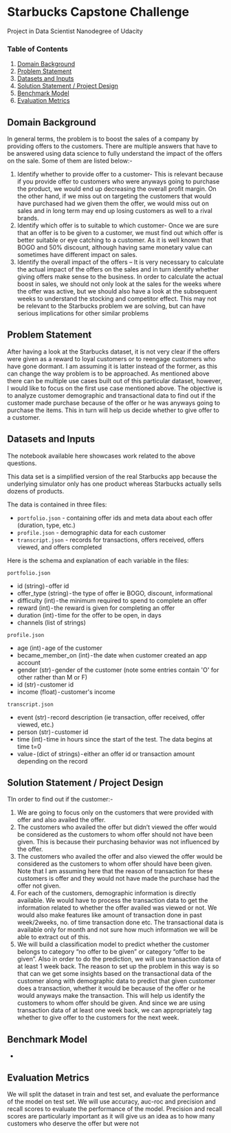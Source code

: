 # Starbucks Capstone Challenge
Project in Data Scientist Nanodegree of Udacity

### Table of Contents

1. [Domain Background](#domain_background)
2. [Problem Statement](#problem_statement)
3. [Datasets and Inputs](#inputs)
4. [Solution Statement / Project Design](#solution)
5. [Benchmark Model](#benchmark)
6. [Evaluation Metrics](#evaluation)

## Domain Background <a name="domain_background"></a>

In general terms, the problem is to boost the sales of a company by providing offers to the customers. There are multiple answers that have to be answered using data science to fully understand the impact of the offers on the sale. Some of them are listed below:-
1.	Identify whether to provide offer to a customer- This is relevant because if you provide offer to customers who were anyways going to purchase the product, we would end up decreasing the overall profit margin. On the other hand, if we miss out on targeting the customers that would have purchased had we given them the offer, we would miss out on sales and in long term may end up losing customers as well to a rival brands.
2.	Identify which offer is to suitable to which customer- Once we are sure that an offer is to be given to a customer, we must find out which offer is better suitable or eye catching to a customer. As it is well known that BOGO and 50% discount, although having same monetary value can sometimes have different impact on sales. 
3.	Identify the overall impact of the offers – It is very necessary to calculate the actual impact of the offers on the sales and in turn identify whether giving offers make sense to the business. In order to calculate the actual boost in sales, we should not only look at the sales for the weeks where the offer was active, but we should also have a look at the subsequent weeks to understand the stocking and competitor effect. This may not be relevant to the Starbucks problem we are solving, but can have serious implications for other similar problems

## Problem Statement <a name="problem_statement"></a>
After having a look at the Starbucks dataset, it is not very clear if the offers were given as a reward to loyal customers or to reengage customers who have gone dormant. I am assuming it is latter instead of the former, as this can change the way problem is to be approached. As mentioned above there can be multiple use cases built out of this particular dataset, however, I would like to focus on the first use case mentioned above. The objective is to analyze customer demographic and transactional data to find out if the customer made purchase because of the offer or he was anyways going to purchase the items. This in turn will help us decide whether to give offer to a customer. 

## Datasets and Inputs <a name="inputs"></a>

The notebook available here showcases work related to the above questions.  

This data set is a simplified version of the real Starbucks app because the underlying simulator only has one product whereas Starbucks actually sells dozens of products.

The data is contained in three files:
- `portfolio.json` - containing offer ids and meta data about each offer (duration, type, etc.)
- `profile.json` - demographic data for each customer
- `transcript.json` - records for transactions, offers received, offers viewed, and offers completed

Here is the schema and explanation of each variable in the files:

`portfolio.json`
- id (string) - offer id
- offer_type (string) - the type of offer ie BOGO, discount, informational
- difficulty (int) - the minimum required to spend to complete an offer
- reward (int) - the reward is given for completing an offer
- duration (int) - time for the offer to be open, in days
- channels (list of strings)

`profile.json`
- age (int) - age of the customer
- became_member_on (int) - the date when customer created an app account
- gender (str) - gender of the customer (note some entries contain 'O' for other rather than M or F)
- id (str) - customer id
- income (float) - customer's income

`transcript.json`
- event (str) - record description (ie transaction, offer received, offer viewed, etc.)
- person (str) - customer id
- time (int) - time in hours since the start of the test. The data begins at time t=0
- value - (dict of strings) - either an offer id or transaction amount depending on the record


## Solution Statement / Project Design<a name="solution"></a>

TIn order to find out if the customer:-
1.	We are going to focus only on the customers that were provided with offer and also availed the offer. 
2.	The customers who availed the offer but didn’t viewed the offer would be considered as the customers to whom offer should not have been given. This is because their purchasing behavior was not influenced by the offer. 
3.	The customers who availed the offer and also viewed the offer would be considered as the customers to whom offer should have been given. Note that I am assuming here that the reason of transaction for these customers is offer and they would not have made the purchase had the offer not given. 
4.	For each of the customers, demographic information is directly available. We would have to process the transaction data to get the information related to whether the offer availed was viewed or not. We would also make features like amount of transaction done in past week/2weeks, no. of time transaction done etc. The transactional data is available only for month and not sure how much information we will be able to extract out of this. 
5.	We will build a classification model to predict whether the customer belongs to category “no offer to be given” or category “offer to be given”. Also in order to do the prediction, we will use transaction data of at least 1 week back. The reason to set up the problem in this way is so that can we get some insights based on the transactional data of the customer along with demographic data to predict that given customer does a transaction, whether it would be because of the offer or he would anyways make the transaction. This will help us identify the customers to whom offer should be given. And since we are using transaction data of at least one week back, we can appropriately tag whether to give offer to the customers for the next week. 

## Benchmark Model<a name="benchmark"></a>
- 

## Evaluation Metrics<a name="evaluation"></a>
We will split the dataset in train and test set, and evaluate the performance of the model on test set. We will use accuracy, auc-roc and precision and recall scores to evaluate the performance of the model. Precision and recall scores are particularly important as it will give us an idea as to how many customers who deserve the offer but were not 

